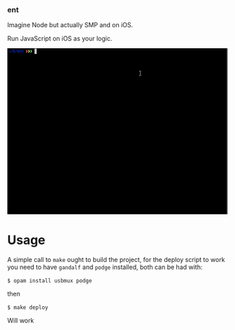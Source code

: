 ### ent

Imagine Node but actually SMP and on iOS.

Run JavaScript on iOS as your logic.

![poc](./poc.gif)


# Usage

A simple call to `make` ought to build the project, for the deploy
script to work you need to have `gandalf` and `podge` installed, both
can be had with:

```shell
$ opam install usbmux podge
```

then 
```shell
$ make deploy
```

Will work
